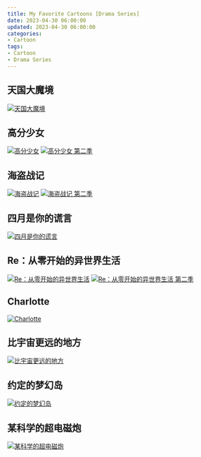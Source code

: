 ```yaml
---
title: My Favorite Cartoons [Drama Series]
date: 2023-04-30 06:00:00
updated: 2023-04-30 06:00:00
categories:
- Cartoon
tags:
- Cartoon
- Drama Series
---
```


## 天国大魔境

[![天国大魔境](https://cdn.aqdstatic.com:966/age/20230072.jpg '天国大魔境')](https://www.agemys.vip/detail/20230072)

## 高分少女

[![高分少女](https://cdn.aqdstatic.com:966/age/20180127.jpg '高分少女')](https://www.agemys.vip/detail/20180127)
[![高分少女 第二季](https://cdn.aqdstatic.com:966/age/20190182.jpg '高分少女 第二季')](https://www.agemys.vip/detail/20190182)

## 海盗战记

[![海盗战记](https://cdn.aqdstatic.com:966/age/20190054.jpg '海盗战记')](https://www.agemys.vip/detail/20190054)
[![海盗战记 第二季](https://cdn.aqdstatic.com:966/age/20210270.jpg '海盗战记 第二季')](https://www.agemys.vip/detail/20210270)

## 四月是你的谎言

[![四月是你的谎言](https://cdn.aqdstatic.com:966/age/20140026.jpg '四月是你的谎言')](https://www.agemys.vip/detail/20140026)

## Re：从零开始的异世界生活

[![Re：从零开始的异世界生活](https://cdn.aqdstatic.com:966/age/20160005.jpg 'Re：从零开始的异世界生活')](https://www.agemys.vip/detail/20160005)
[![Re：从零开始的异世界生活 第二季](https://cdn.aqdstatic.com:966/age/20190127.jpg 'Re：从零开始的异世界生活 第二季')](https://www.agemys.vip/detail/20190127)

## Charlotte

[![Charlotte](https://cdn.aqdstatic.com:966/age/20150039.jpg 'Charlotte')](https://www.agemys.vip/detail/20150039)

## 比宇宙更远的地方

[![比宇宙更远的地方](https://cdn.aqdstatic.com:966/age/20170139.jpg '比宇宙更远的地方')](https://www.agemys.vip/detail/20170139)

## 约定的梦幻岛

[![约定的梦幻岛](https://cdn.aqdstatic.com:966/age/20190048.jpg '约定的梦幻岛')](https://www.agemys.vip/detail/20190048)

## 某科学的超电磁炮

[![某科学的超电磁炮](https://cdn.aqdstatic.com:966/age/20090012.jpg '某科学的超电磁炮')](https://www.agemys.vip/detail/20090012)

